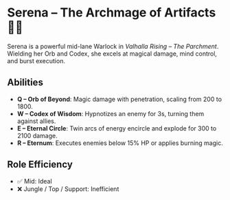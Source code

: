 # Serena – The Archmage of Artifacts 🔮📜

Serena is a powerful mid-lane Warlock in *Valhalla Rising – The Parchment*. Wielding her Orb and Codex, she excels at magical damage, mind control, and burst execution.

## Abilities

- **Q – Orb of Beyond**: Magic damage with penetration, scaling from 200 to 1800.
- **W – Codex of Wisdom**: Hypnotizes an enemy for 3s, turning them against allies.
- **E – Eternal Circle**: Twin arcs of energy encircle and explode for 300 to 2100 damage.
- **R – Eternum**: Executes enemies below 15% HP or applies burning magic.

## Role Efficiency
- ✅ Mid: Ideal
- ❌ Jungle / Top / Support: Inefficient

